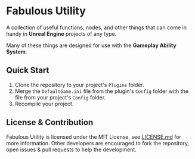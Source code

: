 # Fabulous Utility

A collection of useful functions, nodes, and other things that can come in handy in **Unreal Engine** projects of any type.

Many of these things are designed for use with the **Gameplay Ability System**.

## Quick Start

1. Clone the repository to your project's `Plugins` folder.
2. Merge the `DefaultGame.ini` file from the plugin's `Config` folder with the file from your project's `Config` folder.
3. Recompile your project.

## License & Contribution

Fabulous Utility is licensed under the MIT License, see [LICENSE.md](LICENSE.md) for more information. Other developers are encouraged to fork the repository, open issues & pull requests to help the development.